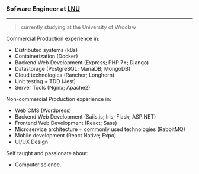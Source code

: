 ### Sofware Engineer at [**LNU**](https://www.lnu.org.pl/ "**LNU**")
--- 
> currently studying at the University of Wrocław

Commercial Production experience in:
- Distributed systems (k8s)
- Containerization (Docker)
- Backend Web Development (Express; PHP 7+; Django)
- Datastorage (PostgreSQL; MariaDB; MongoDB)
- Cloud technologies (Rancher; Longhorn)
- Unit testing + TDD (Jest)
- Server Tools (Nginx; Apache2)

Non-commercial Production experience in:
- Web CMS (Wordpress)
- Backend Web Development (Sails.js; Iris; Flask; ASP.NET)
- Frontend Web Development (React; Sass)
- Microservice architecture + commonly used technologies (RabbitMQ)
- Mobile development (React Native; Expo)
- UI/UX Design

Self taught and passionate about:
- Computer science.









